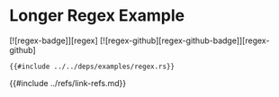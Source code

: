 # Longer Regex Example

[![regex-badge]][regex]  [![regex-github][regex-github-badge]][regex-github]

```rust,editable
{{#include ../../deps/examples/regex.rs}}
```

{{#include ../refs/link-refs.md}}
